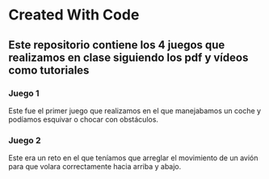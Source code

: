 # Created With Code
## Este repositorio contiene los 4 juegos que realizamos en clase siguiendo los pdf y vídeos como tutoriales
### Juego 1
Este fue el primer juego que realizamos en el que manejabamos un coche y podíamos esquivar o chocar con obstáculos.
### Juego 2
Este era un reto en el que teníamos que arreglar el movimiento de un avión para que volara correctamente hacia arriba y abajo.
